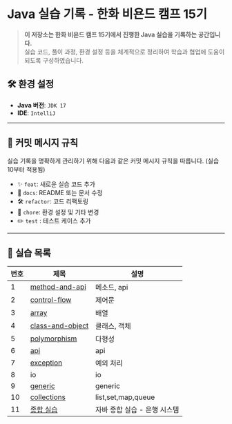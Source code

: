 # **Java 실습 기록 - 한화 비욘드 캠프 15기**

> **이 저장소는 한화 비욘드 캠프 15기에서 진행한 Java 실습을 기록하는 공간입니다.**  
> 실습 코드, 풀이 과정, 환경 설정 등을 체계적으로 정리하여 학습과 협업에 도움이 되도록 구성하였습니다.


## 🛠 **환경 설정**
- **Java 버전**: `JDK 17`
- **IDE**: `IntelliJ`

---

## 📜 **커밋 메시지 규칙**
실습 기록을 명확하게 관리하기 위해 다음과 같은 커밋 메시지 규칙을 따릅니다. (실습 10부터 적용됨)

- ✨ `feat`: 새로운 실습 코드 추가
- 📝 `docs`: README 또는 문서 수정
- 🛠 `refactor`: 코드 리팩토링
- 🚀 `chore`: 환경 설정 및 기타 변경
- ✏️ `test` : 테스트 케이스 추가

---

## 📂 **실습 목록**
| 번호 | 제목 | 설명 |
|------|------|------|
| 1 | [method-and-api](https://github.com/devyujinjeong/Java_practice/tree/main/chap03-method-and-api-practice-quiestion/src/main/java/com/greedy) | 메소드, api |
| 2 | [control-flow](https://github.com/devyujinjeong/Java_practice/tree/main/chap04-control-flow-practice) | 제어문 |
| 3 | [array](https://github.com/devyujinjeong/Java_practice/tree/main/chap05-array-practice) | 배열 |
| 4 | [class-and-object](https://github.com/devyujinjeong/Java_practice/tree/main/chap06-class-and-object-practice/src/main/java/com/dbwls) | 클래스, 객체 |
| 5 | [polymorphism](https://github.com/devyujinjeong/Java_practice/tree/main/chap08-polymorphism-practice) | 다형성 |
| 6 | [api](https://github.com/devyujinjeong/Java_practice/tree/main/chap09-api-practice) | api |
| 7 | [exception](https://github.com/devyujinjeong/Java_practice/tree/main/chap10-exception-practice) | 예외 처리 |
| 8 | io | io |
| 9 | [generic](https://github.com/devyujinjeong/Java_practice/tree/main/chap12-generics-practice) | generic |
| 10 | [collections](https://github.com/devyujinjeong/Java_practice/tree/main/chap13-collection-practice/src/main/java/com/dbwls/level01/basic) | list,set,map,queue |
| 11 | [종합 실습](https://github.com/devyujinjeong/Java_practice/tree/main/comprehensive_practice) | 자바 종합 실습 - 은행 시스템 |
